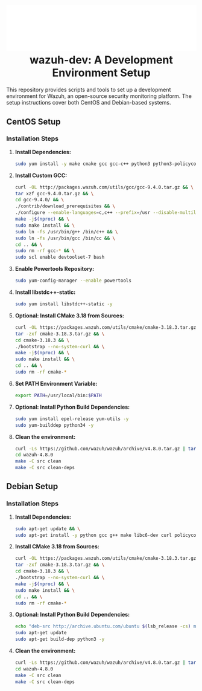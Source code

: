 <h1 align="center">
<br>
<img src=assets/200049806-72f38220-1182-401b-8d5b-ea9e57a21903.gif >
<br>
<strong>wazuh-dev: A Development Environment Setup</strong>
</h1>

This repository provides scripts and tools to set up a development environment for Wazuh, an open-source security monitoring platform. The setup instructions cover both CentOS and Debian-based systems.

## CentOS Setup

### Installation Steps

1. **Install Dependencies:**

   ```bash
   sudo yum install -y make cmake gcc gcc-c++ python3 python3-policycoreutils automake autoconf libtool openssl-devel yum-utils
   ```

2. **Install Custom GCC:**

   ```bash
   curl -OL http://packages.wazuh.com/utils/gcc/gcc-9.4.0.tar.gz && \
   tar xzf gcc-9.4.0.tar.gz && \
   cd gcc-9.4.0/ && \
   ./contrib/download_prerequisites && \
   ./configure --enable-languages=c,c++ --prefix=/usr --disable-multilib --disable-libsanitizer && \
   make -j$(nproc) && \
   sudo make install && \
   sudo ln -fs /usr/bin/g++ /bin/c++ && \
   sudo ln -fs /usr/bin/gcc /bin/cc && \
   cd .. && \
   sudo rm -rf gcc-* && \
   sudo scl enable devtoolset-7 bash
   ```

3. **Enable Powertools Repository:**

   ```bash
   sudo yum-config-manager --enable powertools
   ```

4. **Install libstdc++-static:**

   ```bash
   sudo yum install libstdc++-static -y
   ```

5. **Optional: Install CMake 3.18 from Sources:**

   ```bash
   curl -OL https://packages.wazuh.com/utils/cmake/cmake-3.18.3.tar.gz && \
   tar -zxf cmake-3.18.3.tar.gz && \
   cd cmake-3.18.3 && \
   ./bootstrap --no-system-curl && \
   make -j$(nproc) && \
   sudo make install && \
   cd .. && \
   sudo rm -rf cmake-*
   ```

6. **Set PATH Environment Variable:**

   ```bash
   export PATH=/usr/local/bin:$PATH
   ```

7. **Optional: Install Python Build Dependencies:**

   ```bash
   sudo yum install epel-release yum-utils -y
   sudo yum-builddep python34 -y
   ```

8. **Clean the environment:**
   ```bash
   curl -Ls https://github.com/wazuh/wazuh/archive/v4.8.0.tar.gz | tar zx
   cd wazuh-4.8.0
   make -C src clean
   make -C src clean-deps
   ```

## Debian Setup

### Installation Steps

1. **Install Dependencies:**

   ```bash
   sudo apt-get update && \
   sudo apt-get install -y python gcc g++ make libc6-dev curl policycoreutils automake autoconf libtool libssl-dev
   ```

2. **Install CMake 3.18 from Sources:**

   ```bash
   curl -OL https://packages.wazuh.com/utils/cmake/cmake-3.18.3.tar.gz && \
   tar -zxf cmake-3.18.3.tar.gz && \
   cd cmake-3.18.3 && \
   ./bootstrap --no-system-curl && \
   make -j$(nproc) && \
   sudo make install && \
   cd .. && \
   sudo rm -rf cmake-*
   ```

3. **Optional: Install Python Build Dependencies:**

   ```bash
   echo "deb-src http://archive.ubuntu.com/ubuntu $(lsb_release -cs) main" | sudo tee -a /etc/apt/sources.list
   sudo apt-get update
   sudo apt-get build-dep python3 -y
   ```

4. **Clean the environment:**
   ```bash
   curl -Ls https://github.com/wazuh/wazuh/archive/v4.8.0.tar.gz | tar zx
   cd wazuh-4.8.0
   make -C src clean
   make -C src clean-deps
   ```
